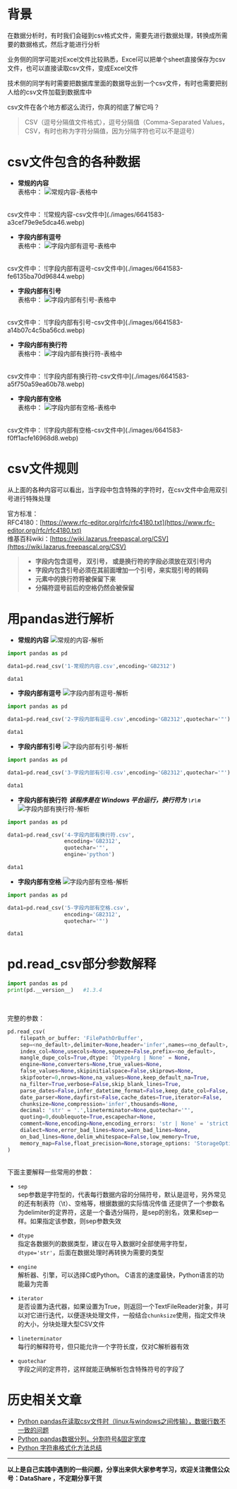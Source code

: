 # 背景
在数据分析时，有时我们会碰到csv格式文件，需要先进行数据处理，转换成所需要的数据格式，然后才能进行分析

业务侧的同学可能对Excel文件比较熟悉，Excel可以把单个sheet直接保存为csv文件，也可以直接读取csv文件，变成Excel文件

技术侧的同学有时需要把数据库里面的数据导出到一个csv文件，有时也需要把别人给的csv文件加载到数据库中

csv文件在各个地方都这么流行，你真的彻底了解它吗？

>CSV（逗号分隔值文件格式），逗号分隔值（Comma-Separated Values，CSV，有时也称为字符分隔值，因为分隔字符也可以不是逗号）
# csv文件包含的各种数据

- **常规的内容** <br/>
表格中：
![常规内容-表格中](./images/6641583-e2592d37e5120c2c.webp)
<br/>
csv文件中：
![常规内容-csv文件中](./images/6641583-a3cef79e9e5dca46.webp)

- **字段内部有逗号** <br/>
表格中：
![字段内部有逗号-表格中](./images/6641583-dbba2e99db265bd2.webp)
<br/>
csv文件中：
![字段内部有逗号-csv文件中](./images/6641583-fe6135ba70d96844.webp)

- **字段内部有引号** <br/>
表格中：
![字段内部有引号-表格中](./images/6641583-70e92f2af71ec535.webp)
<br/>
csv文件中：
![字段内部有引号-csv文件中](./images/6641583-a14b07c4c5ba56cd.webp)

- **字段内部有换行符** <br/>
表格中：
![字段内部有换行符-表格中](./images/6641583-a105ba767d91b993.webp)
<br/>
csv文件中：
![字段内部有换行符-csv文件中](./images/6641583-a5f750a59ea60b78.webp)

- **字段内部有空格** <br/>
表格中：
![字段内部有空格-表格中](./images/6641583-cc4bf9f2859e9a4f.webp)
<br/>
csv文件中：
![字段内部有空格-csv文件中](./images/6641583-f0ff1acfe16968d8.webp)


# csv文件规则
从上面的各种内容可以看出，当字段中包含特殊的字符时，在csv文件中会用双引号进行特殊处理

官方标准：<br/>
RFC4180：[https://www.rfc-editor.org/rfc/rfc4180.txt](https://www.rfc-editor.org/rfc/rfc4180.txt) <br/>
维基百科wiki：[https://wiki.lazarus.freepascal.org/CSV](https://wiki.lazarus.freepascal.org/CSV)

>- **字段内包含逗号， 双引号， 或是换行符的字段必须放在双引号内**
>- **字段内包含引号必须在其前面增加一个引号，来实现引号的转码**
>- **元素中的换行符将被保留下来**
>- **分隔符逗号前后的空格仍然会被保留**
# 用pandas进行解析
- **常规的内容**
![常规的内容-解析](./images/6641583-9309914603e524ac.webp)
```python
import pandas as pd

data1=pd.read_csv('1-常规的内容.csv',encoding='GB2312')

data1
```
- **字段内部有逗号**
![字段内部有逗号-解析](./images/6641583-ec81e20b7203de04.webp)
```python
import pandas as pd

data1=pd.read_csv('2-字段内部有逗号.csv',encoding='GB2312',quotechar='"')

data1
```
- **字段内部有引号**
![字段内部有引号-解析](./images/6641583-1c07d93cb95aa6cf.webp)
```python
import pandas as pd

data1=pd.read_csv('3-字段内部有引号.csv',encoding='GB2312',quotechar='"')

data1
```
- **字段内部有换行符**
***该程序是在 Windows 平台运行，换行符为 `\r\n`***
![字段内部有换行符-解析](./images/6641583-9917e6b8bdd0a638.webp)
```python
import pandas as pd

data1=pd.read_csv('4-字段内部有换行符.csv',
                  encoding='GB2312',
                  quotechar='"',
                  engine='python')

data1
```
- **字段内部有空格**
![字段内部有空格-解析](./images/6641583-4950adae38eae91e.webp)
```python
import pandas as pd

data1=pd.read_csv('5-字段内部有空格.csv',
                  encoding='GB2312',
                  quotechar='"')

data1
```
# pd.read_csv部分参数解释
```python
import pandas as pd
print(pd.__version__)   #1.3.4
```
<br/>

完整的参数：
```python
pd.read_csv(
    filepath_or_buffer: 'FilePathOrBuffer',
    sep=<no_default>,delimiter=None,header='infer',names=<no_default>,
    index_col=None,usecols=None,squeeze=False,prefix=<no_default>,
    mangle_dupe_cols=True,dtype: 'DtypeArg | None' = None,
    engine=None,converters=None,true_values=None,
    false_values=None,skipinitialspace=False,skiprows=None,
    skipfooter=0,nrows=None,na_values=None,keep_default_na=True,
    na_filter=True,verbose=False,skip_blank_lines=True,
    parse_dates=False,infer_datetime_format=False,keep_date_col=False,
    date_parser=None,dayfirst=False,cache_dates=True,iterator=False,
    chunksize=None,compression='infer',thousands=None,
    decimal: 'str' = '.',lineterminator=None,quotechar='"',
    quoting=0,doublequote=True,escapechar=None,
    comment=None,encoding=None,encoding_errors: 'str | None' = 'strict',
    dialect=None,error_bad_lines=None,warn_bad_lines=None,
    on_bad_lines=None,delim_whitespace=False,low_memory=True,
    memory_map=False,float_precision=None,storage_options: 'StorageOptions' = None,
)
```
<br/> 
下面主要解释一些常用的参数：<br/> 

- `sep` <br/>
sep参数是字符型的，代表每行数据内容的分隔符号，默认是逗号，另外常见的还有制表符（\t）、空格等，根据数据的实际情况传值
还提供了一个参数名为delimiter的定界符，这是一个备选分隔符，是sep的别名，效果和sep一样。如果指定该参数，则sep参数失效

- `dtype` <br/>
指定各数据列的数据类型，建议在导入数据时全部使用字符型，`dtype='str'`，后面在数据处理时再转换为需要的类型
- `engine` <br/>
解析器、引擎，可以选择C或Python。
C语言的速度最快，Python语言的功能最为完善
- `iterator` <br/>
是否设置为迭代器，如果设置为True，则返回一个TextFileReader对象，并可以对它进行迭代，以便逐块处理文件，一般结合`chunksize`使用，指定文件块的大小，分块处理大型CSV文件
- `lineterminator` <br/>
每行的解释符号，但只能允许一个字符长度，仅对C解析器有效
- `quotechar` <br/>
字段之间的定界符，这样就能正确解析包含特殊符号的字段了

# 历史相关文章
- [Python pandas在读取csv文件时（linux与windows之间传输），数据行数不一致的问题](./Python-pandas在读取csv文件时（linux与windows之间传输），数据行数不一致的问题.md)
- [Python pandas数据分列，分割符号&固定宽度](./Python-pandas数据分列，分割符号&固定宽度.md)
- [Python 字符串格式化方法总结](./Python-字符串格式化方法总结.md)
**************************************************************************
**以上是自己实践中遇到的一些问题，分享出来供大家参考学习，欢迎关注微信公众号：DataShare ，不定期分享干货**
